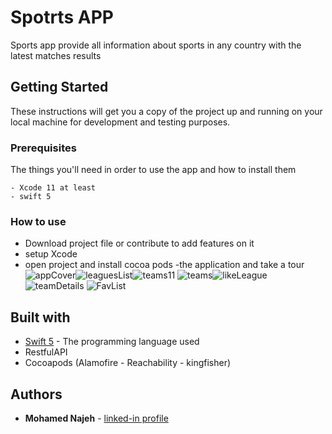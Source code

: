 # Spotrts APP

Sports app provide all information about sports in any country with the latest matches results

## Getting Started

These instructions will get you a copy of the project up and running on your local machine for development and testing purposes.

### Prerequisites

The things you'll need in order to use the app and how to install them

```
- Xcode 11 at least
- swift 5
```

### How to use

- Download project file or contribute to add features on it 
- setup Xcode 
- open project and install cocoa pods 
-the application and take a tour
![appCover](https://user-images.githubusercontent.com/99803050/156900481-637664ae-fc13-47c2-aaca-66d5827f5900.png)![leaguesList](https://user-images.githubusercontent.com/99803050/156900488-f4e58192-5f3c-404c-b0c6-46d053418fdd.png)![teams11](https://user-images.githubusercontent.com/99803050/156900499-47c32a72-690e-4d7d-9e9b-294d439ed4dc.png)
![teams](https://user-images.githubusercontent.com/99803050/156900505-02cf99e8-3dcd-444a-aed5-73fe13f02e11.png)![likeLeague](https://user-images.githubusercontent.com/99803050/156900515-1e211dd7-9175-484c-b10d-5f0c3da78010.png)![teamDetails](https://user-images.githubusercontent.com/99803050/156900522-1e9320c4-3eb8-404e-942b-65928dbde5b7.png)
![FavList](https://user-images.githubusercontent.com/99803050/156900529-c816f2e8-e12e-43e6-b935-5092c42a6bd6.png)

## Built with

* [Swift 5](https://developer.apple.com/swift/) - The programming language used
* RestfulAPI
* Cocoapods (Alamofire - Reachability - kingfisher)

## Authors

* **Mohamed Najeh** - [linked-in profile](https://www.linkedin.com/in/mohammed-najeh-15b6a0147)
